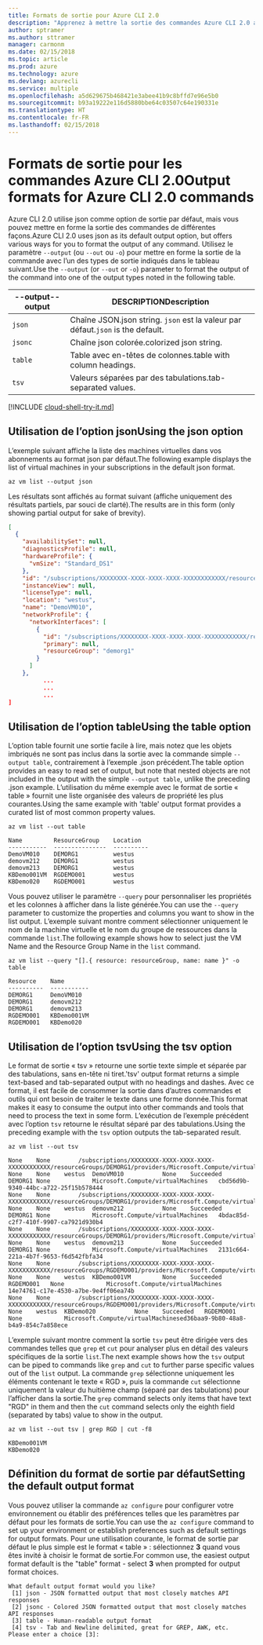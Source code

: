 ```yaml
---
title: Formats de sortie pour Azure CLI 2.0
description: "Apprenez à mettre la sortie des commandes Azure CLI 2.0 au format liste, table ou json."
author: sptramer
ms.author: sttramer
manager: carmonm
ms.date: 02/15/2018
ms.topic: article
ms.prod: azure
ms.technology: azure
ms.devlang: azurecli
ms.service: multiple
ms.openlocfilehash: a5d629675b468421e3abee41b9c8bffd7e96e5b0
ms.sourcegitcommit: b93a19222e116d5880bbe64c03507c64e190331e
ms.translationtype: HT
ms.contentlocale: fr-FR
ms.lasthandoff: 02/15/2018
---
```

# <a name="output-formats-for-azure-cli-20-commands"></a><span data-ttu-id="649ed-103">Formats de sortie pour les commandes Azure CLI 2.0</span><span class="sxs-lookup"><span data-stu-id="649ed-103">Output formats for Azure CLI 2.0 commands</span></span>

<span data-ttu-id="649ed-104">Azure CLI 2.0 utilise json comme option de sortie par défaut, mais vous pouvez mettre en forme la sortie des commandes de différentes façons.</span><span class="sxs-lookup"><span data-stu-id="649ed-104">Azure CLI 2.0 uses json as its default output option, but offers various ways for you to format the output of any command.</span></span>  <span data-ttu-id="649ed-105">Utilisez le paramètre `--output` (ou `--out` ou `-o`) pour mettre en forme la sortie de la commande avec l’un des types de sortie indiqués dans le tableau suivant.</span><span class="sxs-lookup"><span data-stu-id="649ed-105">Use the `--output` (or `--out` or `-o`) parameter to format the output of the command into one of the output types noted in the following table.</span></span>

<span data-ttu-id="649ed-106">--output</span><span class="sxs-lookup"><span data-stu-id="649ed-106">--output</span></span> | <span data-ttu-id="649ed-107">DESCRIPTION</span><span class="sxs-lookup"><span data-stu-id="649ed-107">Description</span></span>
---------|-------------------------------
`json`   | <span data-ttu-id="649ed-108">Chaîne JSON.</span><span class="sxs-lookup"><span data-stu-id="649ed-108">json string.</span></span> <span data-ttu-id="649ed-109">`json` est la valeur par défaut.</span><span class="sxs-lookup"><span data-stu-id="649ed-109">`json` is the default.</span></span>
`jsonc`  | <span data-ttu-id="649ed-110">Chaîne json colorée.</span><span class="sxs-lookup"><span data-stu-id="649ed-110">colorized json string.</span></span>
`table`  | <span data-ttu-id="649ed-111">Table avec en-têtes de colonnes.</span><span class="sxs-lookup"><span data-stu-id="649ed-111">table with column headings.</span></span>
`tsv`    | <span data-ttu-id="649ed-112">Valeurs séparées par des tabulations.</span><span class="sxs-lookup"><span data-stu-id="649ed-112">tab-separated values.</span></span>

[!INCLUDE [cloud-shell-try-it.md](includes/cloud-shell-try-it.md)]

## <a name="using-the-json-option"></a><span data-ttu-id="649ed-113">Utilisation de l’option json</span><span class="sxs-lookup"><span data-stu-id="649ed-113">Using the json option</span></span>

<span data-ttu-id="649ed-114">L’exemple suivant affiche la liste des machines virtuelles dans vos abonnements au format json par défaut.</span><span class="sxs-lookup"><span data-stu-id="649ed-114">The following example displays the list of virtual machines in your subscriptions in the default json format.</span></span>

```azurecli-interactive
az vm list --output json
```

<span data-ttu-id="649ed-115">Les résultats sont affichés au format suivant (affiche uniquement des résultats partiels, par souci de clarté).</span><span class="sxs-lookup"><span data-stu-id="649ed-115">The results are in this form (only showing partial output for sake of brevity).</span></span>

```json
[
  {
    "availabilitySet": null,
    "diagnosticsProfile": null,
    "hardwareProfile": {
      "vmSize": "Standard_DS1"
    },
    "id": "/subscriptions/XXXXXXXX-XXXX-XXXX-XXXX-XXXXXXXXXXXX/resourceGroups/DEMORG1/providers/Microsoft.Compute/virtualMachines/DemoVM010",
    "instanceView": null,
    "licenseType": null,
    "location": "westus",
    "name": "DemoVM010",
    "networkProfile": {
      "networkInterfaces": [
        {
          "id": "/subscriptions/XXXXXXXX-XXXX-XXXX-XXXX-XXXXXXXXXXXX/resourceGroups/demorg1/providers/Microsoft.Network/networkInterfaces/DemoVM010VMNic",
          "primary": null,
          "resourceGroup": "demorg1"
        }
      ]
    },
          ...
          ...
          ...
]
```

## <a name="using-the-table-option"></a><span data-ttu-id="649ed-116">Utilisation de l’option table</span><span class="sxs-lookup"><span data-stu-id="649ed-116">Using the table option</span></span>

<span data-ttu-id="649ed-117">L’option table fournit une sortie facile à lire, mais notez que les objets imbriqués ne sont pas inclus dans la sortie avec la commande simple `--output table`, contrairement à l’exemple .json précédent.</span><span class="sxs-lookup"><span data-stu-id="649ed-117">The table option provides an easy to read set of output, but note that nested objects are not included in the output with the simple `--output table`, unlike the preceding .json example.</span></span>  <span data-ttu-id="649ed-118">L’utilisation du même exemple avec le format de sortie « table » fournit une liste organisée des valeurs de propriété les plus courantes.</span><span class="sxs-lookup"><span data-stu-id="649ed-118">Using the same example with 'table' output format provides a curated list of most common property values.</span></span>

```azurecli-interactive
az vm list --out table
```

```
Name         ResourceGroup    Location
-----------  ---------------  ----------
DemoVM010    DEMORG1          westus
demovm212    DEMORG1          westus
demovm213    DEMORG1          westus
KBDemo001VM  RGDEMO001        westus
KBDemo020    RGDEMO001        westus
```

<span data-ttu-id="649ed-119">Vous pouvez utiliser le paramètre `--query` pour personnaliser les propriétés et les colonnes à afficher dans la liste générée.</span><span class="sxs-lookup"><span data-stu-id="649ed-119">You can use the `--query` parameter to customize the properties and columns you want to show in the list output.</span></span> <span data-ttu-id="649ed-120">L’exemple suivant montre comment sélectionner uniquement le nom de la machine virtuelle et le nom du groupe de ressources dans la commande `list`.</span><span class="sxs-lookup"><span data-stu-id="649ed-120">The following example shows how to select just the VM Name and the Resource Group Name in the `list` command.</span></span>

```azurecli-interactive
az vm list --query "[].{ resource: resourceGroup, name: name }" -o table
```

```
Resource    Name
----------  -----------
DEMORG1     DemoVM010
DEMORG1     demovm212
DEMORG1     demovm213
RGDEMO001   KBDemo001VM
RGDEMO001   KBDemo020
```

## <a name="using-the-tsv-option"></a><span data-ttu-id="649ed-121">Utilisation de l’option tsv</span><span class="sxs-lookup"><span data-stu-id="649ed-121">Using the tsv option</span></span>

<span data-ttu-id="649ed-122">Le format de sortie « tsv » retourne une sortie texte simple et séparée par des tabulations, sans en-tête ni tiret.</span><span class="sxs-lookup"><span data-stu-id="649ed-122">'tsv' output format returns a simple text-based and tab-separated output with no headings and dashes.</span></span> <span data-ttu-id="649ed-123">Avec ce format, il est facile de consommer la sortie dans d’autres commandes et outils qui ont besoin de traiter le texte dans une forme donnée.</span><span class="sxs-lookup"><span data-stu-id="649ed-123">This format makes it easy to consume the output into other commands and tools that need to process the text in some form.</span></span> <span data-ttu-id="649ed-124">L’exécution de l’exemple précédent avec l’option `tsv` retourne le résultat séparé par des tabulations.</span><span class="sxs-lookup"><span data-stu-id="649ed-124">Using the preceding example with the `tsv` option outputs the tab-separated result.</span></span>

```azurecli-interactive
az vm list --out tsv
```

```
None    None        /subscriptions/XXXXXXXX-XXXX-XXXX-XXXX-XXXXXXXXXXXX/resourceGroups/DEMORG1/providers/Microsoft.Compute/virtualMachines/DemoVM010    None    None    westus  DemoVM010           None    Succeeded   DEMORG1 None            Microsoft.Compute/virtualMachines   cbd56d9b-9340-44bc-a722-25f15b578444
None    None        /subscriptions/XXXXXXXX-XXXX-XXXX-XXXX-XXXXXXXXXXXX/resourceGroups/DEMORG1/providers/Microsoft.Compute/virtualMachines/demovm212    None    None    westus  demovm212           None    Succeeded   DEMORG1 None            Microsoft.Compute/virtualMachines   4bdac85d-c2f7-410f-9907-ca7921d930b4
None    None        /subscriptions/XXXXXXXX-XXXX-XXXX-XXXX-XXXXXXXXXXXX/resourceGroups/DEMORG1/providers/Microsoft.Compute/virtualMachines/demovm213    None    None    westus  demovm213           None    Succeeded   DEMORG1 None            Microsoft.Compute/virtualMachines   2131c664-221a-4b7f-9653-f6d542fbfa34
None    None        /subscriptions/XXXXXXXX-XXXX-XXXX-XXXX-XXXXXXXXXXXX/resourceGroups/RGDEMO001/providers/Microsoft.Compute/virtualMachines/KBDemo001VM    None    None    westus  KBDemo001VM         None    Succeeded   RGDEMO001   None            Microsoft.Compute/virtualMachines   14e74761-c17e-4530-a7be-9e4ff06ea74b
None    None        /subscriptions/XXXXXXXX-XXXX-XXXX-XXXX-XXXXXXXXXXXX/resourceGroups/RGDEMO001/providers/Microsoft.Compute/virtualMachines/KBDemo02None   None    westus  KBDemo020           None    Succeeded   RGDEMO001   None            Microsoft.Compute/virtualMachinesed36baa9-9b80-48a8-b4a9-854c7a858ece
```

<span data-ttu-id="649ed-125">L’exemple suivant montre comment la sortie `tsv` peut être dirigée vers des commandes telles que `grep` et `cut` pour analyser plus en détail des valeurs spécifiques de la sortie `list`.</span><span class="sxs-lookup"><span data-stu-id="649ed-125">The next example shows how the `tsv` output can be piped to commands like `grep` and `cut` to further parse specific values out of the `list` output.</span></span> <span data-ttu-id="649ed-126">La commande `grep` sélectionne uniquement les éléments contenant le texte « RGD », puis la commande `cut` sélectionne uniquement la valeur du huitième champ (séparé par des tabulations) pour l’afficher dans la sortie.</span><span class="sxs-lookup"><span data-stu-id="649ed-126">The `grep` command selects only items that have text "RGD" in them and then the `cut` command selects only the eighth field (separated by tabs) value to show in the output.</span></span>

```azurecli
az vm list --out tsv | grep RGD | cut -f8
```

```
KBDemo001VM
KBDemo020
```

## <a name="setting-the-default-output-format"></a><span data-ttu-id="649ed-127">Définition du format de sortie par défaut</span><span class="sxs-lookup"><span data-stu-id="649ed-127">Setting the default output format</span></span>

<span data-ttu-id="649ed-128">Vous pouvez utiliser la commande `az configure` pour configurer votre environnement ou établir des préférences telles que les paramètres par défaut pour les formats de sortie.</span><span class="sxs-lookup"><span data-stu-id="649ed-128">You can use the `az configure` command to set up your environment or establish preferences such as default settings for output formats.</span></span> <span data-ttu-id="649ed-129">Pour une utilisation courante, le format de sortie par défaut le plus simple est le format « table » : sélectionnez **3** quand vous êtes invité à choisir le format de sortie.</span><span class="sxs-lookup"><span data-stu-id="649ed-129">For common use, the easiest output format default is the "table" format - select **3** when prompted for output format choices.</span></span>

```
What default output format would you like?
 [1] json - JSON formatted output that most closely matches API responses
 [2] jsonc - Colored JSON formatted output that most closely matches API responses
 [3] table - Human-readable output format
 [4] tsv - Tab and Newline delimited, great for GREP, AWK, etc.
Please enter a choice [3]:
```
